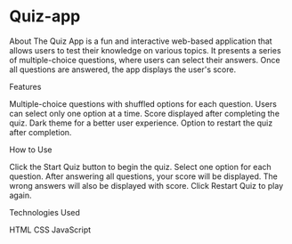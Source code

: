 # Quiz-app
About The Quiz App is a fun and interactive web-based application that allows users to test their knowledge on various topics. It presents a series of multiple-choice questions, where users can select their answers. Once all questions are answered, the app displays the user's score.

Features

Multiple-choice questions with shuffled options for each question.
Users can select only one option at a time.
Score displayed after completing the quiz.
Dark theme for a better user experience.
Option to restart the quiz after completion.

How to Use

Click the Start Quiz button to begin the quiz.
Select one option for each question.
After answering all questions, your score will be displayed.
The wrong answers will also be displayed with score.
Click Restart Quiz to play again.

Technologies Used

HTML
CSS
JavaScript

